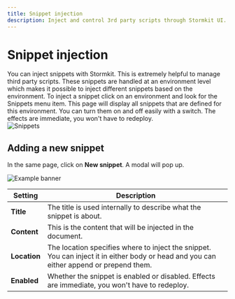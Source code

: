 ```yaml
---
title: Snippet injection
description: Inject and control 3rd party scripts through Stormkit UI.
---
```


# Snippet injection

<section>
You can inject snippets with Stormkit. This is extremely helpful to manage third party scripts. These snippets are handled at an environment level which makes it possible to inject different snippets based on the environment. To inject a snippet click on an environment and look for the Snippets menu item. This page will display all snippets that are defined for this environment. You can turn them on and off easily with a switch. The effects are immediate, you won't have to redeploy.

<div class="img-wrapper"> 
    <img src="/assets/docs/features/snippets.png" alt="Snippets" />
</div>

</section>

## Adding a new snippet

<section>

In the same page, click on <b>New snippet</b>. A modal will pop up.

<div class="img-wrapper">
    <img src="/assets/docs/features/snippets-edit.png" alt="Example banner" />
</div>

| Setting      | Description |
| ------------ | ----------- |
| **Title**    | The title is used internally to describe what the snippet is about. |
| **Content**  | This is the content that will be injected in the document. |
| **Location** | The location specifies where to inject the snippet. You can inject it in either body or head and you can either append or prepend them. |
| **Enabled**  | Whether the snippet is enabled or disabled. Effects are immediate, you won't have to redeploy. |

</section>
